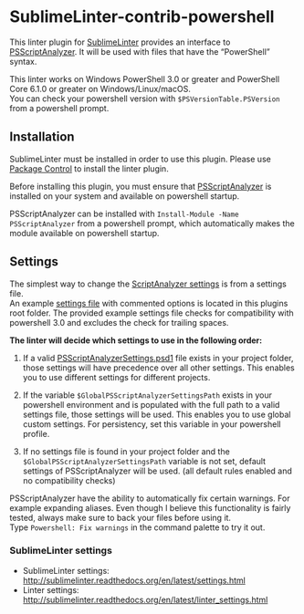 SublimeLinter-contrib-powershell
================================

This linter plugin for [SublimeLinter](https://github.com/SublimeLinter/SublimeLinter) provides an interface to [PSScriptAnalyzer](https://github.com/PowerShell/PSScriptAnalyzer). It will be used with files that have the “PowerShell” syntax.  

This linter works on Windows PowerShell 3.0 or greater and PowerShell Core 6.1.0 or greater on Windows/Linux/macOS.  
You can check your powershell version with `$PSVersionTable.PSVersion` from a powershell prompt.  

## Installation
SublimeLinter must be installed in order to use this plugin. 
Please use [Package Control](https://packagecontrol.io) to install the linter plugin.

Before installing this plugin, you must ensure that [PSScriptAnalyzer](https://www.powershellgallery.com/packages/PSScriptAnalyzer) is installed on your system and available on powershell startup.  

PSScriptAnalyzer can be installed with `Install-Module -Name PSScriptAnalyzer` from a powershell prompt, which automatically makes the module available on powershell startup.  

## Settings
The simplest way to change the [ScriptAnalyzer settings](https://github.com/PowerShell/PSScriptAnalyzer#settings-support-in-scriptanalyzer) is from a settings file.  
An example [settings file](https://github.com/EdrisT/SublimeLinter-contrib-Powershell/blob/master/PSScriptAnalyzerSettings.psd1) with commented options is located in this plugins root folder. The provided example settings file checks for compatibility with powershell 3.0 and excludes the check for trailing spaces.  

**The linter will decide which settings to use in the following order:**  
1. If a valid [PSScriptAnalyzerSettings.psd1](https://github.com/EdrisT/SublimeLinter-contrib-Powershell/blob/master/PSScriptAnalyzerSettings.psd1) file exists in your project folder, those settings will have precedence over all other settings. This enables you to use different settings for different projects.

2.  If the variable `$GlobalPSScriptAnalyzerSettingsPath` exists in your powershell environment and is populated with the full path to a valid settings file, those settings will be used. This enables you to use global custom settings. For persistency, set this variable in your powershell profile.

3. If no settings file is found in your project folder and the `$GlobalPSScriptAnalyzerSettingsPath` variable is not set, default settings of PSScriptAnalyzer will be used. (all default rules enabled and no compatibility checks)  

PSScriptAnalyzer have the ability to automatically fix certain warnings. For example expanding aliases. Even though I believe this functionality is fairly tested, always make sure to back your files before using it.  
Type `Powershell: Fix warnings` in the command palette to try it out.  

### SublimeLinter settings
- SublimeLinter settings: http://sublimelinter.readthedocs.org/en/latest/settings.html
- Linter settings: http://sublimelinter.readthedocs.org/en/latest/linter_settings.html
